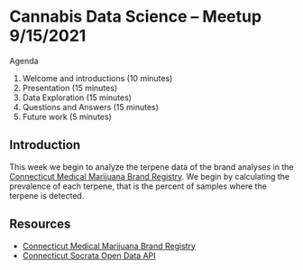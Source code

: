# Cannabis Data Science – Meetup 9/15/2021

Agenda

1. Welcome and introductions (10 minutes)
2. Presentation (15 minutes)
3. Data Exploration (15 minutes)
4. Questions and Answers (15 minutes)
5. Future work (5 minutes)

## Introduction

This week we begin to analyze the terpene data of the brand analyses in the [Connecticut Medical Marijuana Brand Registry](https://data.ct.gov/Health-and-Human-Services/Medical-Marijuana-Brand-Registry/egd5-wb6r/data). We begin by calculating the prevalence of each terpene, that is the percent of samples where the terpene is detected.

## Resources

- [Connecticut Medical Marijuana Brand Registry](https://data.ct.gov/Health-and-Human-Services/Medical-Marijuana-Brand-Registry/egd5-wb6r/data)
- [Connecticut Socrata Open Data API](https://dev.socrata.com/foundry/data.ct.gov/egd5-wb6r)
